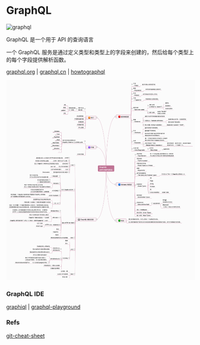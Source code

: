 # GraphQL

<img src="https://graphql.org/img/logo.svg" alt="graphql" width="150" height="150">

GraphQL 是一个用于 API 的查询语言

一个 GraphQL 服务是通过定义类型和类型上的字段来创建的，然后给每个类型上的每个字段提供解析函数。

[graphql.org](https://graphql.org/) | [graphql.cn](https://graphql.cn/)
| [howtographql](https://www.howtographql.com/)

![GraphQL](./images/GraphQL.png)

### GraphQL IDE

[graphiql](https://github.com/graphql/graphiql) | [graphql-playground](https://github.com/prisma/graphql-playground)

### Refs
[git-cheat-sheet](https://github.com/arslanbilal/git-cheat-sheet)

